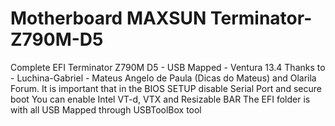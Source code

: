 # Motherboard MAXSUN Terminator-Z790M-D5
Complete EFI Terminator Z790M D5 - USB Mapped - Ventura 13.4
Thanks to - Luchina-Gabriel - Mateus Angelo de Paula (Dicas do Mateus) and Olarila Forum.
It is important that in the BIOS SETUP disable Serial Port and secure boot
You can enable Intel VT-d, VTX and Resizable BAR
The EFI folder is with all USB Mapped through USBToolBox tool

